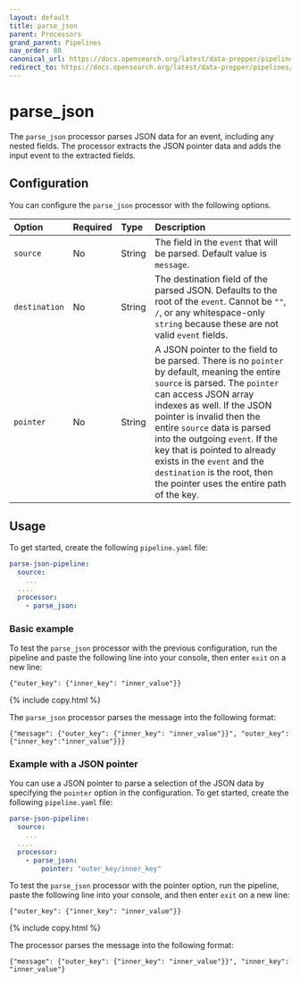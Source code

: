 ```yaml
---
layout: default
title: parse_json 
parent: Processors
grand_parent: Pipelines
nav_order: 80
canonical_url: https://docs.opensearch.org/latest/data-prepper/pipelines/configuration/processors/parse-json/
redirect_to: https://docs.opensearch.org/latest/data-prepper/pipelines/configuration/processors/parse-json/
---
```


# parse_json

The `parse_json` processor parses JSON data for an event, including any nested fields. The processor extracts the JSON pointer data and adds the input event to the extracted fields.


## Configuration

You can configure the `parse_json` processor with the following options.

| Option | Required | Type | Description |
| :--- | :--- | :--- | :--- | 
| `source` | No | String | The field in the `event` that will be parsed. Default value is `message`. |
| `destination` | No | String | The destination field of the parsed JSON. Defaults to the root of the `event`. Cannot be `""`, `/`, or any whitespace-only `string` because these are not valid `event` fields. |
| `pointer` | No | String | A JSON pointer to the field to be parsed. There is no `pointer` by default, meaning the entire `source` is parsed. The `pointer` can access JSON array indexes as well. If the JSON pointer is invalid then the entire `source` data is parsed into the outgoing `event`. If the key that is pointed to already exists in the `event` and the `destination` is the root, then the pointer uses the entire path of the key. |

## Usage

To get started, create the following `pipeline.yaml` file:

```yaml
parse-json-pipeline:
  source:
    ...
  ....  
  processor:
    - parse_json:
```

### Basic example

To test the `parse_json` processor with the previous configuration, run the pipeline and paste the following line into your console, then enter `exit` on a new line:

```
{"outer_key": {"inner_key": "inner_value"}}
```
{% include copy.html %}

The `parse_json` processor parses the message into the following format:

```
{"message": {"outer_key": {"inner_key": "inner_value"}}", "outer_key":{"inner_key":"inner_value"}}}
```

### Example with a JSON pointer

You can use a JSON pointer to parse a selection of the JSON data by specifying the `pointer` option in the configuration. To get started, create the following `pipeline.yaml` file:

```yaml
parse-json-pipeline:
  source:
    ...
  ....  
  processor:
    - parse_json:
        pointer: "outer_key/inner_key"
```

To test the `parse_json` processor with the pointer option, run the pipeline, paste the following line into your console, and then enter `exit` on a new line:

```
{"outer_key": {"inner_key": "inner_value"}}
```
{% include copy.html %}

The processor parses the message into the following format:

```
{"message": {"outer_key": {"inner_key": "inner_value"}}", "inner_key": "inner_value"}
```